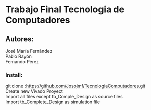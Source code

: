 # Trabajo  Final Tecnologia de Computadores

## Autores:

José María Fernández<br/>
Pablo Rayón<br/>
Fernando Pérez<br/>
### Install:

git clone :https://github.com/Josojmf/TecnologiaComputadores.git<br/>
Create new Vivado Proyect <br/>
Import all files except tb_Comple_Design as source files<br/>
Import tb_Complete_Design as simulation file<br/>
